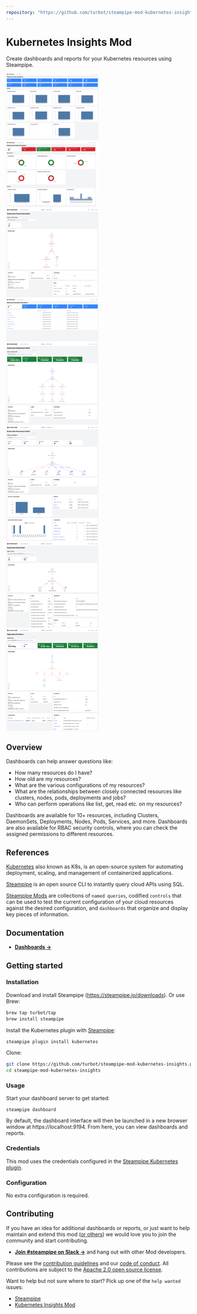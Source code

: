 ```yaml
---
repository: "https://github.com/turbot/steampipe-mod-kubernetes-insights"
---
```


# Kubernetes Insights Mod

Create dashboards and reports for your Kubernetes resources using Steampipe.

<img src="https://raw.githubusercontent.com/turbot/steampipe-mod-kubernetes-insights/main/docs/images/kubernetes_cluster_dashboard.png" width="50%" type="thumbnail"/>
<img src="https://raw.githubusercontent.com/turbot/steampipe-mod-kubernetes-insights/main/docs/images/kubernetes_container_dashboard.png" width="50%" type="thumbnail"/>
<img src="https://raw.githubusercontent.com/turbot/steampipe-mod-kubernetes-insights/main/docs/images/kubernetes_cluster_role_detail.png" width="50%" type="thumbnail"/>
<img src="https://raw.githubusercontent.com/turbot/steampipe-mod-kubernetes-insights/main/docs/images/kubernetes_daemonset_age_report.png" width="50%" type="thumbnail"/>
<img src="https://raw.githubusercontent.com/turbot/steampipe-mod-kubernetes-insights/main/docs/images/kubernetes_deployment_detail.png" width="50%" type="thumbnail"/>
<img src="https://raw.githubusercontent.com/turbot/steampipe-mod-kubernetes-insights/main/docs/images/kubernetes_namespace_detail.png" width="50%" type="thumbnail"/>
<img src="https://raw.githubusercontent.com/turbot/steampipe-mod-kubernetes-insights/main/docs/images/kubernetes_node_detail.png" width="50%" type="thumbnail"/>
<img src="https://raw.githubusercontent.com/turbot/steampipe-mod-kubernetes-insights/main/docs/images/kubernetes_pod_detail.png" width="50%" type="thumbnail"/>

## Overview

Dashboards can help answer questions like:

- How many resources do I have?
- How old are my resources?
- What are the various configurations of my resources?
- What are the relationships between closely connected resources like clusters, nodes, pods, deployments and jobs?
- Who can perform operations like list, get, read etc. on my resources?

Dashboards are available for 10+ resources, including Clusters, DaemonSets, Deployments, Nodes, Pods, Services, and more. Dashboards are also available for RBAC security controls, where you can check the assigned permissions to different resources.

## References

[Kubernetes](https://kubernetes.io/) also known as K8s, is an open-source system for automating deployment, scaling, and management of containerized applications.

[Steampipe](https://steampipe.io) is an open source CLI to instantly query cloud APIs using SQL.

[Steampipe Mods](https://steampipe.io/docs/reference/mod-resources#mod) are collections of `named queries`, codified `controls` that can be used to test the current configuration of your cloud resources against the desired configuration, and `dashboards` that organize and display key pieces of information.

## Documentation

- **[Dashboards →](https://hub.steampipe.io/mods/turbot/kubernetes_insights/dashboards)**

## Getting started

### Installation

Download and install Steampipe (https://steampipe.io/downloads). Or use Brew:

```sh
brew tap turbot/tap
brew install steampipe
```

Install the Kubernetes plugin with [Steampipe](https://steampipe.io):

```sh
steampipe plugin install kubernetes
```

Clone:

```sh
git clone https://github.com/turbot/steampipe-mod-kubernetes-insights.git
cd steampipe-mod-kubernetes-insights
```

### Usage

Start your dashboard server to get started:

```shell
steampipe dashboard
```

By default, the dashboard interface will then be launched in a new browser window at https://localhost:9194. From here, you can view dashboards and reports.

### Credentials

This mod uses the credentials configured in the [Steampipe Kubernetes plugin](https://hub.steampipe.io/plugins/turbot/kubernetes).

### Configuration

No extra configuration is required.

## Contributing

If you have an idea for additional dashboards or reports, or just want to help maintain and extend this mod ([or others](https://github.com/topics/steampipe-mod)) we would love you to join the community and start contributing.

- **[Join #steampipe on Slack →](https://turbot.com/community/join)** and hang out with other Mod developers.

Please see the [contribution guidelines](https://github.com/turbot/steampipe/blob/main/CONTRIBUTING.md) and our [code of conduct](https://github.com/turbot/steampipe/blob/main/CODE_OF_CONDUCT.md). All contributions are subject to the [Apache 2.0 open source license](https://github.com/turbot/steampipe-mod-kubernetes-insights/blob/main/LICENSE).

Want to help but not sure where to start? Pick up one of the `help wanted` issues:

- [Steampipe](https://github.com/turbot/steampipe/labels/help%20wanted)
- [Kubernetes Insights Mod](https://github.com/turbot/steampipe-mod-kubernetes-insights/labels/help%20wanted)

